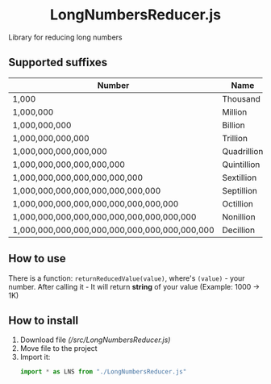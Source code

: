 <h1 align="center">LongNumbersReducer.js</h1>
Library for reducing long numbers

## Supported suffixes

| Number | Name | Suffix |
| --- | --- | --- |
| 1,000 | Thousand | K |
| 1,000,000 | Million | M |
| 1,000,000,000 | Billion | B |
| 1,000,000,000,000 | Trillion | T |
| 1,000,000,000,000,000 | Quadrillion | q |
| 1,000,000,000,000,000,000 | Quintillion | Q |
| 1,000,000,000,000,000,000,000 | Sextillion | s |
| 1,000,000,000,000,000,000,000,000 | Septillion | S |
| 1,000,000,000,000,000,000,000,000,000 | Octillion | O |
| 1,000,000,000,000,000,000,000,000,000,000 | Nonillion | N |
| 1,000,000,000,000,000,000,000,000,000,000,000 | Decillion | D |

## How to use
There is a function: ``returnReducedValue(value)``, where's ``(value)`` - your number.
After calling it - It will return **string** of your value (Example: 1000 -> 1K)

## How to install
1. Download file *(/src/LongNumbersReducer.js)*
2. Move file to the project
3. Import it:
   ```javascript
   import * as LNS from "./LongNumbersReducer.js"
   ```
